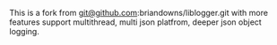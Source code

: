 This is a fork from git@github.com:briandowns/liblogger.git with more features support multithread, multi json platfrom, deeper json object logging.